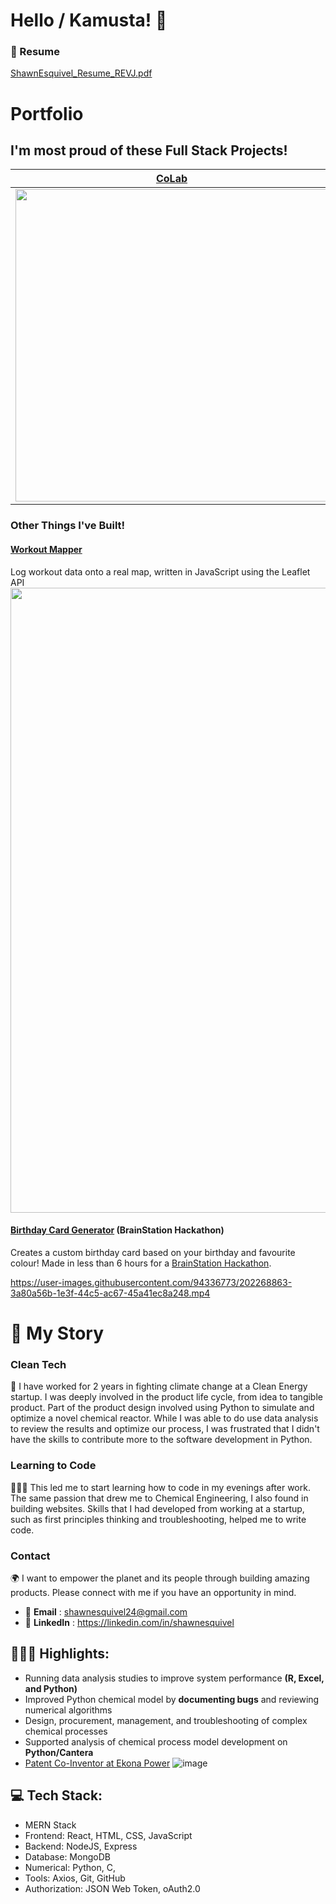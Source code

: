 # Hello / Kamusta! 👋 

### 📄 Resume
[ShawnEsquivel_Resume_REVJ.pdf](https://github.com/shawnesquivel/shawnesquivel/files/10024583/ShawnEsquivel_Resume_REVJ.pdf)

# Portfolio 

## I'm most proud of these Full Stack Projects!
**[CoLab](https://github.com/shawnesquivel/CoLab)**            |  **[CryptoX](https://github.com/shawnesquivel/cryptox)**
:-------------------------:|:-------------------------:
<img src="https://user-images.githubusercontent.com/94336773/202241557-bd88f608-8926-4e1a-9a35-982b2e8ebd7b.png" width="500"> | <img src="https://user-images.githubusercontent.com/94336773/168397708-691fedab-1945-42d4-bd91-efd1facb8788.png" width="500"> 

### Other Things I've Built!
#### [Workout Mapper](https://github.com/shawnesquivel/workout-logger)
Log workout data onto a real map, written in JavaScript using the Leaflet API
<img src="https://user-images.githubusercontent.com/94336773/168515896-073f4901-c425-471f-8da9-e2f5d0d5aade.png" width="1000">

#### [Birthday Card Generator](https://github.com/Lala0419/mini) (BrainStation Hackathon)
Creates a custom birthday card based on your birthday and favourite colour! Made in less than 6 hours for a [BrainStation Hackathon](http://brainstation.io/).

https://user-images.githubusercontent.com/94336773/202268863-3a80a56b-1e3f-44c5-ac67-45a41ec8a248.mp4

# 📖 My Story 
### Clean Tech
🌱 I have worked for 2 years in fighting climate change at a Clean Energy startup. I was deeply involved in the product life cycle, from idea to tangible product. Part of the product design involved using Python to simulate and optimize a novel chemical reactor. While I was able to do use data analysis to review the results and optimize our process, I was frustrated that I didn't have the skills to contribute more to the software development in Python.

### Learning to Code
👨🏽‍💻 This led me to start learning how to code in my evenings after work. The same passion that drew me to Chemical Engineering, I also found in building websites.  Skills that I had developed from working at a startup, such as first principles thinking and troubleshooting, helped me to write code. 

### Contact
🌍 I want to empower the planet and its people through building amazing products. Please connect with me if you have an opportunity in mind. 
- 📧 **Email** : shawnesquivel24@gmail.com
- 🔗 **LinkedIn** : https://linkedin.com/in/shawnesquivel

## 👨🏽‍💻 Highlights:
- Running data analysis studies to improve system performance **(R, Excel, and Python)**
- Improved Python chemical model by **documenting bugs** and reviewing numerical algorithms 
- Design, procurement, management, and troubleshooting of complex chemical processes
- Supported analysis of chemical process model development on **Python/Cantera**
- [Patent Co-Inventor at Ekona Power](https://patents.google.com/patent/US20220185664A1/en?assignee=ekona+power&oq=ekona+power)
![image](https://user-images.githubusercontent.com/94336773/202268437-18a7ccd4-639f-4ef2-901d-5984e1207b14.png)

## 💻 Tech Stack:
- MERN Stack 
- Frontend: React, HTML, CSS, JavaScript
- Backend: NodeJS, Express
- Database: MongoDB
- Numerical: Python, C, 
- Tools: Axios, Git, GitHub
- Authorization: JSON Web Token, oAuth2.0

